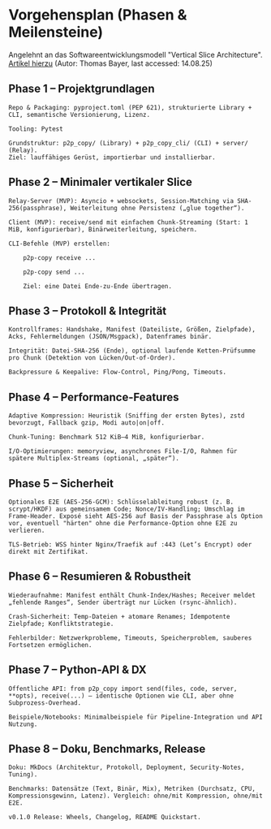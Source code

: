 # Vorgehensplan (Phasen & Meilensteine)
Angelehnt an das Softwareentwicklungsmodell "Vertical Slice Architecture".  
[Artikel hierzu](https://software-architecture-summit.de/blog/software-architektur/vertical-slice-architecture-einfuhrung/) (Autor: Thomas Bayer, last accessed: 14.08.25)

## Phase 1 – Projektgrundlagen

    Repo & Packaging: pyproject.toml (PEP 621), strukturierte Library + CLI, semantische Versionierung, Lizenz.

    Tooling: Pytest

    Grundstruktur: p2p_copy/ (Library) + p2p_copy_cli/ (CLI) + server/ (Relay).
    Ziel: lauffähiges Gerüst, importierbar und installierbar.

## Phase 2 – Minimaler vertikaler Slice

    Relay-Server (MVP): Asyncio + websockets, Session-Matching via SHA-256(passphrase), Weiterleitung ohne Persistenz („glue together“).

    Client (MVP): receive/send mit einfachem Chunk-Streaming (Start: 1 MiB, konfigurierbar), Binärweiterleitung, speichern.

    CLI-Befehle (MVP) erstellen:

        p2p-copy receive ...

        p2p-copy send ...

        Ziel: eine Datei Ende-zu-Ende übertragen.

## Phase 3 – Protokoll & Integrität

    Kontrollframes: Handshake, Manifest (Dateiliste, Größen, Zielpfade), Acks, Fehlermeldungen (JSON/Msgpack), Datenframes binär.

    Integrität: Datei-SHA-256 (Ende), optional laufende Ketten-Prüfsumme pro Chunk (Detektion von Lücken/Out-of-Order). 

    Backpressure & Keepalive: Flow-Control, Ping/Pong, Timeouts.

## Phase 4 – Performance-Features

    Adaptive Kompression: Heuristik (Sniffing der ersten Bytes), zstd bevorzugt, Fallback gzip, Modi auto|on|off. 

    Chunk-Tuning: Benchmark 512 KiB–4 MiB, konfigurierbar.

    I/O-Optimierungen: memoryview, asynchrones File-I/O, Rahmen für spätere Multiplex-Streams (optional, „später“).

## Phase 5 – Sicherheit

    Optionales E2E (AES-256-GCM): Schlüsselableitung robust (z. B. scrypt/HKDF) aus gemeinsamem Code; Nonce/IV-Handling; Umschlag im Frame-Header. Exposé sieht AES-256 auf Basis der Passphrase als Option vor, eventuell "härten" ohne die Performance-Option ohne E2E zu verlieren. 

    TLS-Betrieb: WSS hinter Nginx/Traefik auf :443 (Let’s Encrypt) oder direkt mit Zertifikat.

## Phase 6 – Resumieren & Robustheit

    Wiederaufnahme: Manifest enthält Chunk-Index/Hashes; Receiver meldet „fehlende Ranges“, Sender überträgt nur Lücken (rsync-ähnlich). 

    Crash-Sicherheit: Temp-Dateien + atomare Renames; Idempotente Zielpfade; Konfliktstrategie.

    Fehlerbilder: Netzwerkprobleme, Timeouts, Speicherproblem, sauberes Fortsetzen ermöglichen.

## Phase 7 – Python-API & DX

    Öffentliche API: from p2p_copy import send(files, code, server, **opts), receive(...) – identische Optionen wie CLI, aber ohne Subprozess-Overhead. 

    Beispiele/Notebooks: Minimalbeispiele für Pipeline-Integration und API Nutzung.

## Phase 8 – Doku, Benchmarks, Release

    Doku: MkDocs (Architektur, Protokoll, Deployment, Security-Notes, Tuning).

    Benchmarks: Datensätze (Text, Binär, Mix), Metriken (Durchsatz, CPU, Kompressionsgewinn, Latenz). Vergleich: ohne/mit Kompression, ohne/mit E2E.

    v0.1.0 Release: Wheels, Changelog, README Quickstart.
